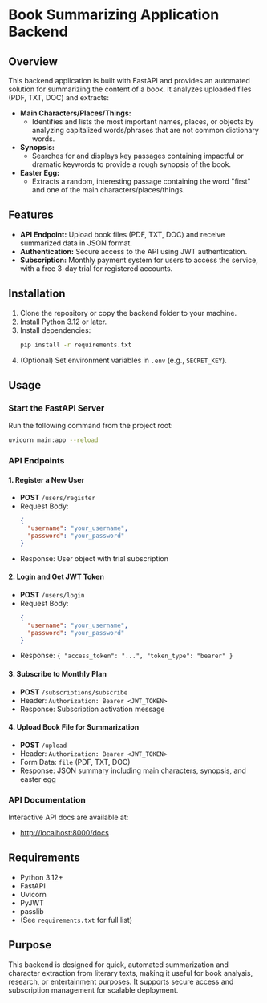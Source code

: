 # Book Summarizing Application Backend

## Overview
This backend application is built with FastAPI and provides an automated solution for summarizing the content of a book. It analyzes uploaded files (PDF, TXT, DOC) and extracts:

- **Main Characters/Places/Things:**
  - Identifies and lists the most important names, places, or objects by analyzing capitalized words/phrases that are not common dictionary words.
- **Synopsis:**
  - Searches for and displays key passages containing impactful or dramatic keywords to provide a rough synopsis of the book.
- **Easter Egg:**
  - Extracts a random, interesting passage containing the word "first" and one of the main characters/places/things.

## Features
- **API Endpoint:** Upload book files (PDF, TXT, DOC) and receive summarized data in JSON format.
- **Authentication:** Secure access to the API using JWT authentication.
- **Subscription:** Monthly payment system for users to access the service, with a free 3-day trial for registered accounts.

## Installation
1. Clone the repository or copy the backend folder to your machine.
2. Install Python 3.12 or later.
3. Install dependencies:
   ```sh
   pip install -r requirements.txt
   ```
4. (Optional) Set environment variables in `.env` (e.g., `SECRET_KEY`).

## Usage
### Start the FastAPI Server
Run the following command from the project root:
```sh
uvicorn main:app --reload
```

### API Endpoints
#### 1. Register a New User
- **POST** `/users/register`
- Request Body:
  ```json
  {
    "username": "your_username",
    "password": "your_password"
  }
  ```
- Response: User object with trial subscription

#### 2. Login and Get JWT Token
- **POST** `/users/login`
- Request Body:
  ```json
  {
    "username": "your_username",
    "password": "your_password"
  }
  ```
- Response: `{ "access_token": "...", "token_type": "bearer" }`

#### 3. Subscribe to Monthly Plan
- **POST** `/subscriptions/subscribe`
- Header: `Authorization: Bearer <JWT_TOKEN>`
- Response: Subscription activation message

#### 4. Upload Book File for Summarization
- **POST** `/upload`
- Header: `Authorization: Bearer <JWT_TOKEN>`
- Form Data: `file` (PDF, TXT, DOC)
- Response: JSON summary including main characters, synopsis, and easter egg

### API Documentation
Interactive API docs are available at:
- [http://localhost:8000/docs](http://localhost:8000/docs)

## Requirements
- Python 3.12+
- FastAPI
- Uvicorn
- PyJWT
- passlib
- (See `requirements.txt` for full list)

## Purpose
This backend is designed for quick, automated summarization and character extraction from literary texts, making it useful for book analysis, research, or entertainment purposes. It supports secure access and subscription management for scalable deployment.
